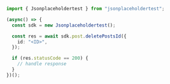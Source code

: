 <!-- Start SDK Example Usage -->


```typescript
import { Jsonplaceholdertest } from "jsonplaceholdertest";

(async() => {
  const sdk = new Jsonplaceholdertest();

  const res = await sdk.post.deletePostsId({
    id: "<ID>",
  });

  if (res.statusCode == 200) {
    // handle response
  }
})();
```
<!-- End SDK Example Usage -->